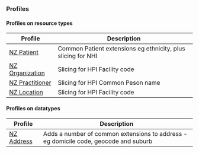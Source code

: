 <!-- profiles.md {% comment %}
*****************************************************************************************
*                            WARNING: DO NOT EDIT THIS FILE                             *
*                                                                                       *
* This file is generated by SUSHI. Any edits you make to this file will be overwritten. *
*                                                                                       *
* To change the contents of this file, edit the original source file at:                *
* ig-data/input/pagecontent/profiles.md                                                 *
*****************************************************************************************
{% endcomment %} -->
### Profiles

#### Profiles on resource types

| Profile | Description |
| --- | --- |
| [NZ Patient](StructureDefinition-NzPatient.html) | Common Patient extensions eg ethnicity, plus slicing for NHI|
| [NZ Organization](StructureDefinition-NzOrganization.html) | Slicing for HPI Facility code |
| [NZ Practitioner](StructureDefinition-NzPractitioner.html) | Slicing for HPI Common Peson name |
| [NZ Location](StructureDefinition-NzLocation.html) | Slicing for HPI Facility code |

#### Profiles on datatypes

| Profile | Description |
| --- | --- |
| [NZ Address](StructureDefinition-NzAddress.html) |Adds a number of common extensions to address  - eg domicile code, geocode and suburb |


